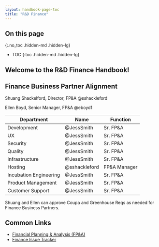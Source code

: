 ```yaml
---
layout: handbook-page-toc
title: "R&D Finance"
---
```


## On this page
{:.no_toc .hidden-md .hidden-lg}

- TOC
{:toc .hidden-md .hidden-lg}

## Welcome to the R&D Finance Handbook!

## Finance Business Partner Alignment
Shuang Shackelford, Director, FP&A @sshackleford

Ellen Boyd, Senior Manager, FP&A @eboyd1

| Department | Name | Function |
| -------- | ---- | -------- |
| Development | @JessSmith | Sr. FP&A |
| UX | @JessSmith | Sr. FP&A |
| Security | @JessSmith | Sr. FP&A |
| Quality | @JessSmith | Sr. FP&A |
| Infrastructure | @JessSmith | Sr. FP&A |
| Hosting | @sshackleford | FP&A Manager |
| Incubation Engineering | @JessSmith | Sr. FP&A |
| Product Management | @JessSmith | Sr. FP&A |
| Customer Support | @JessSmith | Sr. FP&A |


Shuang and Ellen can approve Coupa and Greenhouse Reqs as needed for Finance Business Partners.  
## Common Links

- [Financial Planning & Analysis (FP&A)](https://about.gitlab.com/handbook/finance/financial-planning-and-analysis/)
- [Finance Issue Tracker](https://gitlab.com/gitlab-com/finance/issues)
